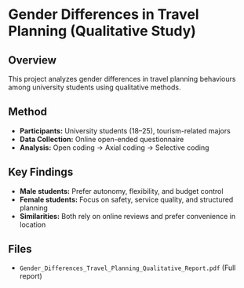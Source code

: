 # Gender Differences in Travel Planning (Qualitative Study)

## Overview
This project analyzes gender differences in travel planning behaviours among university students using qualitative methods.

## Method
- **Participants:** University students (18–25), tourism-related majors
- **Data Collection:** Online open-ended questionnaire
- **Analysis:** Open coding → Axial coding → Selective coding

## Key Findings
- **Male students:** Prefer autonomy, flexibility, and budget control  
- **Female students:** Focus on safety, service quality, and structured planning  
- **Similarities:** Both rely on online reviews and prefer convenience in location

## Files
- `Gender_Differences_Travel_Planning_Qualitative_Report.pdf` (Full report)
